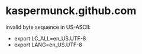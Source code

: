 # kaspermunck.github.com

invalid byte sequence in US-ASCII:
- export LC_ALL=en_US.UTF-8
- export LANG=en_US.UTF-8